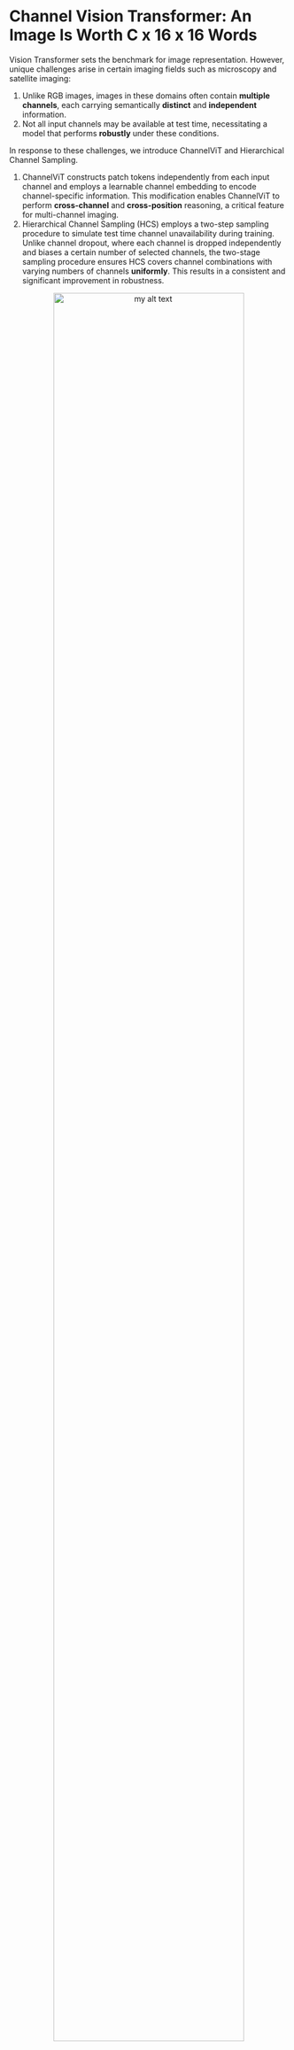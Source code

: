 # Channel Vision Transformer: An Image Is Worth C x 16 x 16 Words

Vision Transformer sets the benchmark for image representation. However, unique challenges arise in certain imaging fields such as microscopy and satellite imaging:

1. Unlike RGB images, images in these domains often contain **multiple channels**, each carrying semantically **distinct** and **independent** information.
2. Not all input channels may be available at test time, necessitating a model that performs **robustly** under these conditions.

In response to these challenges, we introduce ChannelViT and Hierarchical Channel Sampling.
1. ChannelViT constructs patch tokens independently from each input channel and employs a learnable channel embedding to encode channel-specific information. This modification enables ChannelViT to perform **cross-channel** and **cross-position** reasoning, a critical feature for multi-channel imaging.
2. Hierarchical Channel Sampling (HCS) employs a two-step sampling procedure to simulate test time channel unavailability during training. Unlike channel dropout, where each channel is dropped independently and biases a certain number of selected channels, the two-stage sampling procedure ensures HCS covers channel combinations with varying numbers of channels **uniformly**. This results in a consistent and significant improvement in robustness.

<figure>
  <p align="center">
  <img src="assets/channelvit.jpg" width=90% align="center" alt="my alt text"/>
  </p>
  <figcaption width=80%><em>
  Illustration of ChannelViT. The input for ChannelViT is a cell image from JUMP-CP, which comprises five fluorescence channels (colored differently) and three brightfield channels (colored in B&W). ChannelViT generates patch tokens for each individual channel, utilizing a learnable channel embedding </em><b>chn</b><em> to preserve channel-specific information. The positional embeddings </em><b>pos</b><em> and the linear projection </em><b>W</b><em> are shared across all channels.
  </em></figcaption>
</figure>
<br/>
<br/>

Should you have any questions or require further assistance, please do not hesitate to create an issue. We are here to provide support. 🤗


## Environment setup
This project is developed based on [PyTorch 2.0](https://pytorch.org) and [PyTorch-Lightning
2.0.1](https://www.pytorchlightning.ai/index.html).
We use [conda](https://docs.conda.io/en/latest/) to manage the Python environment. You
can setup the enviroment by running
```bash
git clone git@github.com:insitro/ChannelViT.git
cd ChannelViT
conda env create -f environment.yml
conda activate channelvit 
```
You can then install channelvit through pip.
```bash
pip install git+https://github.com/insitro/ChannelViT.git
```

## Reproducing results on JUMP-CP
This section outlines the steps to reproduce our training and evaluation pipelines using JUMP-CP. The preprocessed JUMP-CP data used in this example was previously released in our work titled, "Contextual Vision Transformers for Robust Representation Learning" ([insitro/ContextViT](https://github.com/insitro/ContextViT)).

### Visualizing correlations among input channels
Before initiating the training of any models, it is beneficial to visualize the correlations among the input channels. The script provided below will load the JUMP-CP data and compute the channel correlations derived from the original cell painting images, without any normalization.
```bash
python channelvit/main/main_correlation.py \
    trainer.devices=8 \
    trainer.max_epochs=100 \
    data@train_data=jumpcp \
    data@val_data_dict=[jumpcp_test] \
    transformations@train_transformations=cell \
    transformations@val_transformations=cell
    val_transformations.normalization.mean=[0,0,0,0,0,0,0,0] \
    val_transformations.normalization.std=[1,1,1,1,1,1,1,1]
```

### Training ViT-S/16 without HCS
Next, we will train a ViT-S/16 model without using HCS. For managing our experiment configuration, we utilize [hydra](https://hydra.cc/). The script provided below will load its corresponding main configuration file, `channelvit/config/main_supervised.yaml`, along with any command line overrides. It trains the ViT-S/16 model to minimize the cross-entropy loss on the JUMP-CP training data over the course of 100 epochs. The process requires 8 GPUs and operates with a batch size of 32 per GPU.
```bash
python channelvit/main/main_supervised.py \
    trainer.devices=8 \
    trainer.max_epochs=100 \
    meta_arch/backbone=vit_small \
    meta_arch.backbone.args.in_chans=8 \
    meta_arch.target='label' \
    meta_arch.num_classes=161 \
    data@train_data=jumpcp \
    data@val_data_dict=[jumpcp_val,jumpcp_test] \
    train_data.jumpcp.loader.batch_size=32 \
    transformations@train_transformations=cell \
    transformations@val_transformations=cell
```
Given that each cell image in JUMP-CP contains 8 channels, we override the input channels to 8. Throughout the training, we save the snapshots in the `./snapshots/` directory. You can alter this path by overriding the value of `trainer.default_root_dir`. 

### Training ViT-S/8 with HCS
To train the ViT-S/16 using hierarchical channel sampling, simply override the meta_arch/backbone setting to hcs_vit_small. With this setting, the Hierarchical Channel Sampling (HCS) will perform the following actions for each batch:
1. Randomly determine the number of channels to be used for the current batch.
2. Randomly select the combinations of channels.
3. Scale the selected channels by a factor, which is calculated as the ratio of the total number of channels to the number of selected channels.
The script below provides an example of how to train the ViT-S/8 model using HCS.
```bash
python channelvit/main/main_supervised.py \
    trainer.devices=8 \
    trainer.max_epochs=100 \
    meta_arch/backbone=hcs_vit_small \
    meta_arch.backbone.args.in_chans=8 \
    meta_arch.backbone.args.patch_size=8 \
    meta_arch.target='label' \
    meta_arch.num_classes=161 \
    data@train_data=jumpcp \
    data@val_data_dict=[jumpcp_val,jumpcp_test] \
    train_data.jumpcp.loader.batch_size=32 \
    transformations@train_transformations=cell \
    transformations@val_transformations=cell
```

### Evaluating ViT
The script below will enumerate all possible channel combinations and evaluate the corresponding testing accuracy of the trained model (stored at `PATH_TO_CKPT`). In this case, we set `transformation_mask=True` because ViT assumes the same number of input channels for the patch embedding layer. The unselected channels will be filled with zeros, and the selected channels will be scaled by the ratio of the total number of channels to the number of selected channels.
```bash
python channelvit/main/main_supervised_evalall.py \
    trainer.devices=8 \
    transformation_mask=True \
    data@val_data=jumpcp_test \
    val_data.jumpcp_test.loader.batch_size=32 \
    val_data.jumpcp_test.args.channels=[0,1,2,3,4,5,6,7] \
    transformations=cell \
    checkpoint=${PATH_TO_CKPT}
```

### ChannelViT-S/16 without HCS
Training ChannelViT follows a similar process to training ViT. All you need to do is override the meta_arch/backbone setting.

```bash
python channelvit/main/main_supervised.py \
    trainer.devices=8 \
    trainer.max_epochs=100 \
    meta_arch/backbone=channelvit_small \
    meta_arch.backbone.args.in_chans=8 \
    meta_arch.target='label' \
    meta_arch.num_classes=161 \
    data@train_data=jumpcp \
    data@val_data_dict=[jumpcp_val,jumpcp_test] \
    train_data.jumpcp.loader.batch_size=32 \
    transformations@train_transformations=cell \
    transformations@val_transformations=cell
```

### ChannelViT-S/8 with HCS
Given that the patch token of ChannelViT originates from a single channel, applying HCS with ChannelViT essentially results in a shorter input patch sequence for the model. Unlike ViT, where we need to perform input rescaling to maintain smooth input distributions when different channels are used, with ChannelViT we can simply exclude the patches corresponding to the unselected channels from the input sequence.

The following script provides an example of how to train the ChannelViT-S/8 model using HCS.

```bash
python channelvit/main/main_supervised.py \
    trainer.devices=8 \
    trainer.max_epochs=100 \
    meta_arch/backbone=hcs_channelvit_small \
    meta_arch.backbone.args.in_chans=8 \
    meta_arch.target='label' \
    meta_arch.num_classes=161 \
    data@train_data=jumpcp \
    data@val_data_dict=[jumpcp_val,jumpcp_test] \
    train_data.jumpcp.loader.batch_size=32 \
    transformations@train_transformations=cell \
    transformations@val_transformations=cell
```

### Evaluating ChannelViT
The performance of the trained models can be evaluated over all channel combinations using the `main_supervised_evalall.py` script, similar to the evaluation process for ViT. However, there is one key difference. As we consider input channels as the sequence length of the transformer encoders, we set `transformation_mask=True`. This means we don't need to reset pixels corresponding to these channels to zero.
```bash
python channelvit/main/main_supervised_evalall.py \
    trainer.devices=8 \
    transformation_mask=True \
    data@val_data=jumpcp_test \
    val_data.jumpcp_test.loader.batch_size=32 \
    val_data.jumpcp_test.args.channels=[0,1,2,3,4,5,6,7] \
    transformations=cell \
    checkpoint=${PATH_TO_CKPT}
```

## Applying ChannelViT to other datasets

### ImageNet
To use the ImageNet 2012 dataset, you must first download it from the [official replease](https://image-net.org/challenges/LSVRC/2012/2012-downloads.php). We have provided a dataset class in `channelvit/data/imagenet.py` for loading the ImageNet data. This class requires two dataframes (one for the training split and one for the validation split) with keys path (the path to the image) and label (the image's label). You can specify the path to these dataframes in the Hydra configurations (`channelvit/config/data/imagenet.yaml` and `channelvit/config/data/imagenet_valid.yaml`).

### Camelyon17
We suggest using the official WILDS package to download the Camelyon17-WILDS dataset.
```bash
pip install wilds
# This will download the labeled data under wilds_base_path/
python wilds/download_datasets.py --root_dir wilds_base_path
```
After successfully downloading the data, you can set the base path of the WILDS dataset in the Hydra configuration (for example, `channelvit/config/data/camelyon_train.yaml`).


### So2Sat
To download the So2Sat dataset, follow the instructions in the [official release](https://github.com/zhu-xlab/So2Sat-LCZ42). We use the first version (hard split) and the third version (random split). We have provided a dataset class in `channelvit/data/so2sat.py` for loading the So2Sat data. This class requires a dataframe with keys path (the path to the image) and label (the image's label). You can specify the path to this dataframe in the Hydra configuration (for example, `channelvit/config/data/so2sat_hard.yaml`).


## Citation

If our work contributes to your research, we would greatly appreciate a citation.

```
@article{bao2023channel,
  title={Channel Vision Transformers: An Image Is Worth C x 16 x 16 Words},
  author={Bao, Yujia and Sivanandan, Srinivasan and Karaletsos, Theofanis},
  journal={arXiv preprint arXiv:2309.16108},
  year={2023}
}
```
